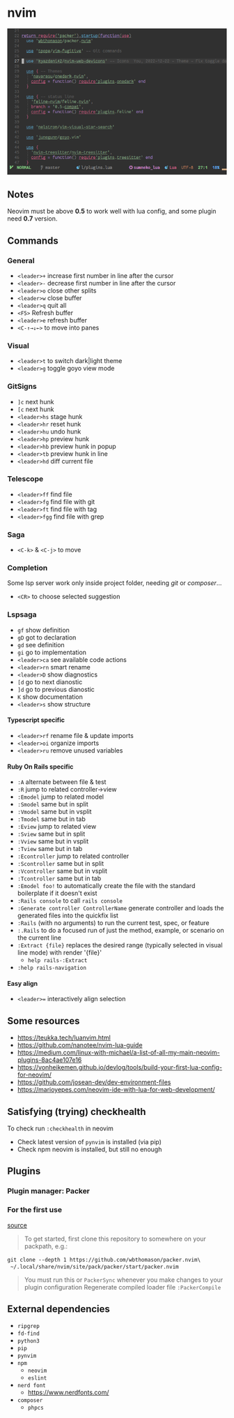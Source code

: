 # nvim

![screenshot](./screenshot.png)

## Notes
Neovim must be above **0.5** to work well with lua config,
and some plugin need **0.7** version.

## Commands

### General

- `<leader>+` increase first number in line after the cursor
- `<leader>-` decrease first number in line after the cursor
- `<leader>o` close other splits
- `<leader>w` close buffer
- `<leader>q` quit all
- `<F5>` Refresh buffer
- `<leader>e` refresh buffer
- `<C-↑→↓←>` to move into panes

### Visual

- `<leader>t` to switch dark|light theme
- `<leader>g` toggle goyo view mode

### GitSigns

- `]c` next hunk
- `[c` next hunk
- `<leader>hs` stage hunk
- `<leader>hr` reset hunk
- `<leader>hu` undo hunk
- `<leader>hp` preview hunk
- `<leader>hb` preview hunk in popup
- `<leader>tb` preview hunk in line
- `<leader>hd` diff current file

### Telescope

- `<leader>ff` find file
- `<leader>fg` find file with git
- `<leader>ft` find file with tag
- `<leader>fgg` find file with grep

### Saga

- `<C-k>` & `<C-j>` to move

### Completion

Some lsp server work only inside project folder,
needing *git* or *composer*…

- `<CR>` to choose selected suggestion

### Lspsaga

- `gf` show definition
- `gD` got to declaration
- `gd` see definition
- `gi` go to implementation
- `<leader>ca` see available code actions
- `<leader>rn` smart rename
- `<leader>D` show diagnostics
- `[d` go to next dianostic
- `]d` go to previous dianostic
- `K` show documentation
- `<leader>s` show structure

#### Typescript specific

- `<leader>rf` rename file & update imports
- `<leader>oi` organize imports
- `<leader>ru` remove unused variables

#### Ruby On Rails specific

- `:A` alternate between file & test
- `:R` jump to related controller->view
- `:Emodel` jump to related model
- `:Smodel` same but in split
- `:Vmodel` same but in vsplit
- `:Tmodel` same but in tab
- `:Eview` jump to related view
- `:Sview` same but in split
- `:Vview` same but in vsplit
- `:Tview` same but in tab
- `:Econtroller` jump to related controller
- `:Scontroller` same but in split
- `:Vcontroller` same but in vsplit
- `:Tcontroller` same but in tab
- `:Emodel foo!` to automatically create the file with the standard boilerplate if it doesn't exist
- `:Rails console` to call `rails console`
- `:Generate controller ControllerName` generate controller and loads the generated files into the quickfix list
- `:Rails` (with no arguments) to run the current test, spec, or feature
- `:.Rails` to do a focused run of just the method, example, or scenario on the current line
- `:Extract {file}` replaces the desired range (typically selected in visual line mode) with render '{file}'
  - `help rails-:Extract`
- `:help rails-navigation`

#### Easy align
- `<leader>=` interactively align selection

## Some resources

- https://teukka.tech/luanvim.html
- https://github.com/nanotee/nvim-lua-guide
- https://medium.com/linux-with-michael/a-list-of-all-my-main-neovim-plugins-8ac4ae107e16
- https://vonheikemen.github.io/devlog/tools/build-your-first-lua-config-for-neovim/
- https://github.com/josean-dev/dev-environment-files
- https://marioyepes.com/neovim-ide-with-lua-for-web-development/

## Satisfying (trying) checkhealth

To check run `:checkhealth` in neovim
- Check latest version of `pynvim` is installed (via pip)
- Check npm neovim is installed, but still no enough

## Plugins

### Plugin manager: Packer

### For the first use

[source](https://github.com/wbthomason/packer.nvim#quickstart)


> To get started, first clone this repository to somewhere on your packpath, e.g.:
```shell
git clone --depth 1 https://github.com/wbthomason/packer.nvim\
 ~/.local/share/nvim/site/pack/packer/start/packer.nvim
```
> You must run this or `PackerSync` whenever you make changes to your plugin configuration
> Regenerate compiled loader file
> `:PackerCompile`

## External dependencies

- `ripgrep`
- `fd-find`
- `python3`
- `pip`
- `pynvim`
- `npm`
  - `neovim`
  - `eslint`
- `nerd font`
  - https://www.nerdfonts.com/
- `composer`
  - `phpcs`
